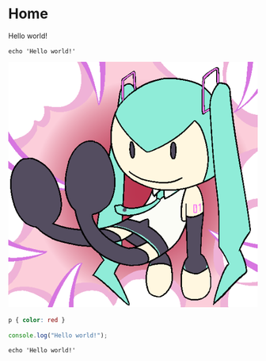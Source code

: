 # Home

Hello world!

```
echo 'Hello world!'
```

![png](kawarimiku_v4x.png)

```css
p { color: red }
```

```javascript
console.log("Hello world!");
```

```shell
echo 'Hello world!'
```
